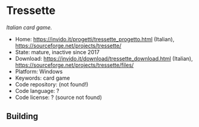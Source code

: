# Tressette

_Italian card game._

- Home: https://invido.it/progetti/tressette_progetto.html (Italian), https://sourceforge.net/projects/tressette/
- State: mature, inactive since 2017 
- Download: https://invido.it/download/tressette_download.html (Italian), https://sourceforge.net/projects/tressette/files/
- Platform: Windows
- Keywords: card game
- Code repository: (not found!)
- Code language: ?
- Code license: ? (source not found)

## Building
